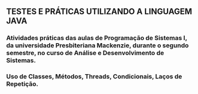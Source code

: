 ## TESTES E PRÁTICAS UTILIZANDO A LINGUAGEM JAVA

### Atividades práticas das aulas de Programação de Sistemas I, da universidade Presbiteriana Mackenzie, durante o segundo semestre, no curso de Análise e Desenvolvimento de Sistemas.
### Uso de Classes, Métodos, Threads, Condicionais, Laços de Repetição.
